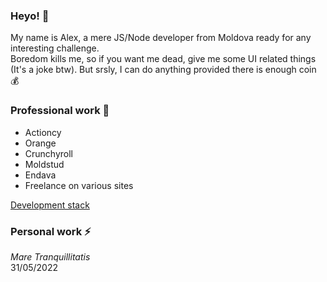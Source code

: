 ### Heyo! 💬

My name is Alex, a mere JS/Node developer from Moldova ready for any interesting challenge.  
Boredom kills me, so if you want me dead, give me some UI related things (It's a joke btw). But srsly, I can do anything provided there is enough coin :moneybag:  

### Professional work :city_sunrise:

* Actioncy
* Orange  
* Crunchyroll  
* Moldstud
* Endava  
* Freelance on various sites 

[Development stack](https://github.com/one-thunder/one-thunder/blob/master/DevelopmentStack.md)

### Personal work ⚡

*Mare Tranquillitatis*  
31/05/2022  
